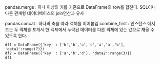 pandas.merge : 하나 이상의 키를 기준으로 DataFrame의 row를 합친다. SQL이나 다른 관계형 데이터베이스의 join연산과 유사

pandas.concat : 하나의 축을 따라 객체를 이어붙임
combine_first : 인스턴스 메서드는 두 객체를 포개서 한 객체에서 누락된 데이터를 다른 객체에 있는 값으로 채울 수 있도록 한다.

~~~~
df1 = DataFrame({'key' : ['b','b','a','c','a','a','b'], 'data1':range(7)})
df2 = DataFrame({'key' : ['a','b','d'], 'data2':range(3)})
df1
~~~~





